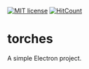[![MIT license](http://img.shields.io/badge/license-MIT-brightgreen.svg)](http://opensource.org/licenses/MIT)
[![HitCount](http://hits.dwyl.io/SharkDemon/torches.svg)](http://hits.dwyl.io/SharkDemon/torches)

# torches
 
A simple Electron project.
